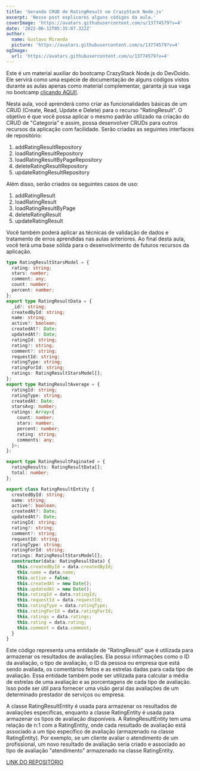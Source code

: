 ```yaml
---
title: 'Gerando CRUD de RatingResult no CrazyStack Node.js'
excerpt: 'Nesse post explicarei alguns códigos da aula.'
coverImage: 'https://avatars.githubusercontent.com/u/13774579?v=4'
date: '2022-06-12T05:35:07.322Z'
author:
  name: Gustavo Miranda
  picture: 'https://avatars.githubusercontent.com/u/13774579?v=4'
ogImage:
  url: 'https://avatars.githubusercontent.com/u/13774579?v=4'
---
```

Este é um material auxiliar do bootcamp CrazyStack Node.js do DevDoido. Ele servirá como uma espécie de documentação de alguns códigos vistos durante as aulas apenas como material complementar, garanta já sua vaga no bootcamp [clicando AQUI!](https://crazystack.com.br).

Nesta aula, você aprenderá como criar as funcionalidades básicas de um CRUD (Create, Read, Update e Delete) para o recurso "RatingResult". O objetivo é que você possa aplicar o mesmo padrão utilizado na criação do CRUD de "Categoria" e assim, possa desenvolver CRUDs para outros recursos da aplicação com facilidade. Serão criadas as seguintes interfaces de repositório:

1. addRatingResultRepository
2. loadRatingResultRepository
3. loadRatingResultByPageRepository
4. deleteRatingResultRepository
5. updateRatingResultRepository

Além disso, serão criados os seguintes casos de uso:

1. addRatingResult
2. loadRatingResult
3. loadRatingResultByPage
4. deleteRatingResult
5. updateRatingResult

Você também poderá aplicar as técnicas de validação de dados e tratamento de erros aprendidas nas aulas anteriores. Ao final desta aula, você terá uma base sólida para o desenvolvimento de futuros recursos da aplicação.
```typescript
type RatingResultStarsModel = {
  rating: string;
  stars: number;
  comment: any;
  count: number;
  percent: number;
};
export type RatingResultData = {
  _id?: string;
  createdById: string;
  name: string;
  active?: boolean;
  createdAt?: Date;
  updatedAt?: Date;
  ratingId: string;
  rating?: string;
  comment?: string;
  requestId: string;
  ratingType: string;
  ratingForId: string;
  ratings: RatingResultStarsModel[];
};
export type RatingResultAverage = {
  ratingId: string;
  ratingType: string;
  createdAt: Date;
  starsAvg: number;
  ratings: Array<{
    count: number;
    stars: number;
    percent: number;
    rating: string;
    comments: any;
  }>;
};

export type RatingResultPaginated = {
  ratingResults: RatingResultData[];
  total: number;
};

export class RatingResultEntity {
  createdById: string;
  name: string;
  active?: boolean;
  createdAt?: Date;
  updatedAt?: Date;
  ratingId: string;
  rating?: string;
  comment?: string;
  requestId: string;
  ratingType: string;
  ratingForId: string;
  ratings: RatingResultStarsModel[];
  constructor(data: RatingResultData) {
    this.createdById = data.createdById;
    this.name = data.name;
    this.active = false;
    this.createdAt = new Date();
    this.updatedAt = new Date();
    this.ratingId = data.ratingId;
    this.requestId = data.requestId;
    this.ratingType = data.ratingType;
    this.ratingForId = data.ratingForId;
    this.ratings = data.ratings;
    this.rating = data.rating;
    this.comment = data.comment;
  }
}

``` 
Este código representa uma entidade de "RatingResult" que é utilizada para armazenar os resultados de avaliações. Ela possui informações como o ID da avaliação, o tipo de avaliação, o ID da pessoa ou empresa que está sendo avaliada, os comentários feitos e as estrelas dadas para cada tipo de avaliação. Essa entidade também pode ser utilizada para calcular a média de estrelas de uma avaliação e as porcentagens de cada tipo de avaliação. Isso pode ser útil para fornecer uma visão geral das avaliações de um determinado prestador de serviços ou empresa.

A classe RatingResultEntity é usada para armazenar os resultados de avaliações específicas, enquanto a classe RatingEntity é usada para armazenar os tipos de avaliação disponíveis. A RatingResultEntity tem uma relação de n:1 com a RatingEntity, onde cada resultado de avaliação está associado a um tipo específico de avaliação (armazenado na classe RatingEntity). Por exemplo, se um cliente avaliar o atendimento de um profissional, um novo resultado de avaliação seria criado e associado ao tipo de avaliação "atendimento" armazenado na classe RatingEntity.

[LINK DO REPOSITÓRIO](https://github.com/gumiranda/CrazyStackNodeJs)